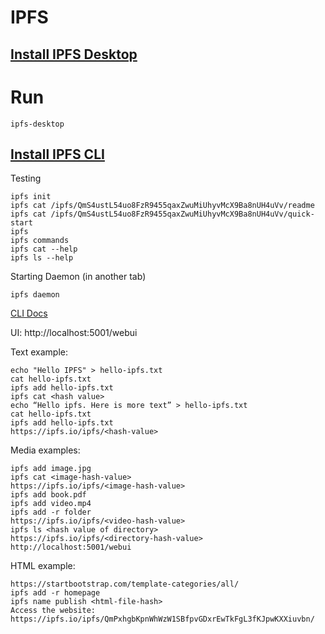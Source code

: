 # IPFS

## [Install IPFS Desktop](https://github.com/ipfs/ipfs-desktop#linuxfreebsd)

# Run

```
ipfs-desktop
```

## [Install IPFS CLI](https://docs.ipfs.tech/install/command-line/#linux)

Testing
```
ipfs init
ipfs cat /ipfs/QmS4ustL54uo8FzR9455qaxZwuMiUhyvMcX9Ba8nUH4uVv/readme
ipfs cat /ipfs/QmS4ustL54uo8FzR9455qaxZwuMiUhyvMcX9Ba8nUH4uVv/quick-start
ipfs
ipfs commands
ipfs cat --help
ipfs ls --help
```

Starting Daemon (in another tab)
```
ipfs daemon
```

[CLI Docs](https://docs.ipfs.tech/reference/kubo/cli/)

UI: http://localhost:5001/webui

Text example:
```
echo "Hello IPFS" > hello-ipfs.txt
cat hello-ipfs.txt
ipfs add hello-ipfs.txt
ipfs cat <hash value>
echo “Hello ipfs. Here is more text” > hello-ipfs.txt
cat hello-ipfs.txt
ipfs add hello-ipfs.txt
https://ipfs.io/ipfs/<hash-value>
```

Media examples:
```
ipfs add image.jpg
ipfs cat <image-hash-value>
https://ipfs.io/ipfs/<image-hash-value>
ipfs add book.pdf
ipfs add video.mp4
ipfs add -r folder
https://ipfs.io/ipfs/<video-hash-value>
ipfs ls <hash value of directory>
https://ipfs.io/ipfs/<directory-hash-value>
http://localhost:5001/webui
```

HTML example:
```
https://startbootstrap.com/template-categories/all/
ipfs add -r homepage
ipfs name publish <html-file-hash>
Access the website: https://ipfs.io/ipfs/QmPxhgbKpnWhWzW1SBfpvGDxrEwTkFgL3fKJpwKXXiuvbn/
```
